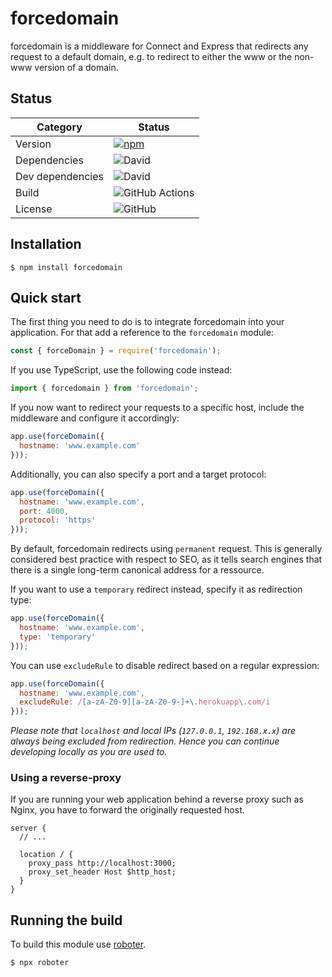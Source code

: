 # forcedomain

forcedomain is a middleware for Connect and Express that redirects any request to a default domain, e.g. to redirect to either the www or the non-www version of a domain.

## Status

| Category         | Status                                                                                                                                           |
| ---------------- | ------------------------------------------------------------------------------------------------------------------------------------------------ |
| Version          | [![npm](https://img.shields.io/npm/v/forcedomain)](https://www.npmjs.com/package/forcedomain)                                                      |
| Dependencies     | ![David](https://img.shields.io/david/thenativeweb/forcedomain)                                                                                   |
| Dev dependencies | ![David](https://img.shields.io/david/dev/thenativeweb/forcedomain)                                                                               |
| Build            | ![GitHub Actions](https://github.com/thenativeweb/forcedomain/workflows/Release/badge.svg?branch=master) |
| License          | ![GitHub](https://img.shields.io/github/license/thenativeweb/forcedomain)                                                                         |

## Installation

```shell
$ npm install forcedomain
```

## Quick start

The first thing you need to do is to integrate forcedomain into your application. For that add a reference to the `forcedomain` module:

```javascript
const { forceDomain } = require('forcedomain');
```

If you use TypeScript, use the following code instead:

```typescript
import { forcedomain } from 'forcedomain';
```

If you now want to redirect your requests to a specific host, include the middleware and configure it accordingly:

```javascript
app.use(forceDomain({
  hostname: 'www.example.com'
}));
```

Additionally, you can also specify a port and a target protocol:

```javascript
app.use(forceDomain({
  hostname: 'www.example.com',
  port: 4000,
  protocol: 'https'
}));
```

By default, forcedomain redirects using `permanent` request. This is generally considered best practice with respect to SEO, as it tells search engines that there is a single long-term canonical address for a ressource.

If you want to use a `temporary` redirect instead, specify it as redirection type:

```javascript
app.use(forceDomain({
  hostname: 'www.example.com',
  type: 'temporary'
}));
```

You can use `excludeRule` to disable redirect based on a regular expression:

```javascript
app.use(forceDomain({
  hostname: 'www.example.com',
  excludeRule: /[a-zA-Z0-9][a-zA-Z0-9-]+\.herokuapp\.com/i
}));
```

_Please note that `localhost` and local IPs (`127.0.0.1`, `192.168.x.x`) are always being excluded from redirection. Hence you can continue developing locally as you are used to._

### Using a reverse-proxy

If you are running your web application behind a reverse proxy such as Nginx, you have to forward the originally requested host.

```
server {
  // ...

  location / {
    proxy_pass http://localhost:3000;
    proxy_set_header Host $http_host;
  }
}
```

## Running the build

To build this module use [roboter](https://www.npmjs.com/package/roboter).

```shell
$ npx roboter
```

